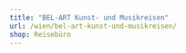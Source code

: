 ```yaml
---
title: "BEL-ART Kunst- und Musikreisen"
url: /wien/bel-art-kunst-und-musikreisen/
shop: Reisebüro
---
```

